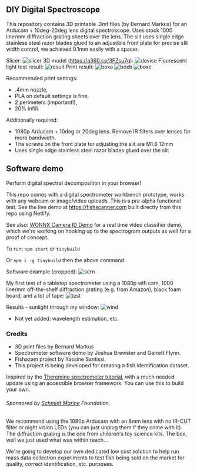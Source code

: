 
## DIY Digital Spectroscope

This repository contains 3D printable .3mf files (by Bernard Markus) for an Arducam + 10deg-20deg lens digital spectroscope. Uses stock 1000 line/mm diffraction grating sheets over the lens. The slit uses single edge stainless steel razor blades glued to an adjustible front plate for precise slit width control, we achieved 0.1mm easily with a spacer.

Slicer:
![slicer](./screenshots/cura.PNG)
3D model (https://a360.co/3FZsu7q):
![device](./screenshots/Capturea.PNG)
Flourescent light test result:
![result](./screenshots/image-1.png)
Print result:
![boxa](./screenshots/boxa.jpg)
![boxb](./screenshots/boxb.jpg)
![boxc](./screenshots/boxc.jpg)

Recommended print settings: 
- .4mm nozzle, 
- PLA on default settings is fine, 
- 2 perimeters (important!), 
- 20% infill.

Additionally required:
- 1080p Arducam + 10deg or 20deg lens. Remove IR filters over lenses for more bandwidth.
- The screws on the front plate for adjusting the slit are M1.6 12mm
- Uses single edge stainless steel razor blades glued over the slit

## Software demo

Perform digital spectral decomposition in your browser! 

This repo comes with a digital spectrometer workbench prototype, works with any webcam or image/video uploads. This is a pre-alpha functional test. See the live demo at https://fishscanner.com built directly from this repo using Netlify.

See also: [WONNX Camera ID Demo](https://github.com/joshbrew/cameraId-wonnx-wasm) for a real time video classifier demo, which we're working on hooking up to the spectrogram outputs as well for a proof of concept.

To run:
`npm start` or `tinybuild`

Or `npm i -g tinybuild` then the above command.

Software example (cropped):
![scrn](screenshots/tilapia_v_rockfish.PNG)

My first test of a tabletop spectrometer using a 1080p wifi cam, 1000 line/mm off-the-shelf diffraction grating (e.g. from Amazon), black foam board, and a lot of tape:
![test](screenshots/testspect.jpg)

Results - sunlight through my window:
![wind](screenshots/window.jpg)

- Not yet added: wavelength estimation, etc. 

### Credits
- 3D print files by Bernard Markus
- Spectrometer software demo by Joshua Brewster and Garrett Flynn.
- Fishazam project by Yassine Santissi.
- This project is being developed for creating a fish identification dataset. 

Inspired by the [Theremino spectrometer tutorial](https://www.theremino.com/wp-content/uploads/files/Theremino_Spectrometer_Construction_ENG.pdf), with a much needed update using an accessible browser framework. You can use this to build your own.

###### Sponsored by [Schmidt Marine](https://www.schmidtmarine.org/) Foundation.

We recommend using the 1080p Arducam with an 8mm lens with no IR-CUT filter or night vision LEDs (you can just unplug them if they come with it). The diffraction grating is the one from children's toy science kits. The box, well we just used what was within reach... 

We're going to develop our own dedicated low cost solution to help run mass data collection experiments to test fish being sold on the market for quality, correct identification, etc. purposes.